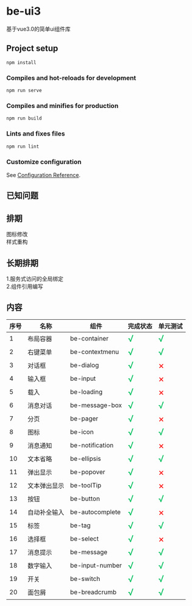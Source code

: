 # be-ui3

基于vue3.0的简单ui组件库

## Project setup

```
npm install
```

### Compiles and hot-reloads for development

```
npm run serve
```

### Compiles and minifies for production

```
npm run build
```

### Lints and fixes files

```
npm run lint
```

### Customize configuration

See [Configuration Reference](https://cli.vuejs.org/config/).

## 已知问题

## 排期
图标修改   
样式重构

## 长期排期
1.服务式访问的全局绑定  
2.组件引用编写
## 内容
|  序号   |  名称   | 组件  | 完成状态  | 单元测试  |
|  ---- |  ----  | ----  | ----  | ----  |
|1| 布局容器  | be-container |<font color=#07c160 size=5>√</font>|<font color=#07c160 size=5>√</font>|
|2| 右键菜单  | be-contextmenu |<font color=#07c160 size=5>√</font>|<font color=#07c160 size=5>√</font>|
|3| 对话框  | be-dialog | <font color=#07c160 size=5>√</font>|<font color=red size=5>×</font> |
|4| 输入框  | be-input | <font color=#07c160 size=5>√</font>|<font color=red size=5>×</font> |
|5| 载入  | be-loading | <font color=#07c160 size=5>√</font>|<font color=red size=5>×</font>|
|6| 消息对话  | be-message-box | <font color=#07c160 size=5>√</font>  | <font color=#07c160 size=5>√</font>|
|7| 分页  | be-pager | <font color=#07c160 size=5>√</font>  | <font color=red size=5>×</font> |
|8| 图标  | be-icon | <font color=#07c160 size=5>√</font>  | <font color=#07c160 size=5>√</font> |
|9| 消息通知  | be-notification | <font color=#07c160 size=5>√</font>  | <font color=red size=5>×</font> |
|10| 文本省略  | be-ellipsis | <font color=#07c160 size=5>√</font>  | <font color=#07c160 size=5>√</font> |
|11| 弹出显示  | be-popover | <font color=#07c160 size=5>√</font>  | <font color=red size=5>×</font> |
|12| 文本弹出显示  | be-toolTip | <font color=#07c160 size=5>√</font>  | <font color=red size=5>×</font> |
|13| 按钮  | be-button | <font color=#07c160 size=5>√</font>  | <font color=#07c160 size=5>√</font> |
|14| 自动补全输入 | be-autocomplete  | <font color=#07c160 size=5>√</font>  | <font color=red size=5>×</font> |
|15| 标签  | be-tag | <font color=#07c160 size=5>√</font>  | <font color=#07c160 size=5>√</font> |
|16| 选择框  | be-select | <font color=#07c160 size=5>√</font>  | <font color=red size=5>×</font> |
|17| 消息提示  | be-message | <font color=#07c160 size=5>√</font>  | <font color=#07c160 size=5>√</font> |
|18| 数字输入  | be-input-number | <font color=#07c160 size=5>√</font>  | <font color=#07c160 size=5>√</font> |
|19| 开关  | be-switch | <font color=#07c160 size=5>√</font>  | <font color=#07c160 size=5>√</font> |
|20| 面包屑  | be-breadcrumb | <font color=#07c160 size=5>√</font>  | <font color=#07c160 size=5>√</font> |











